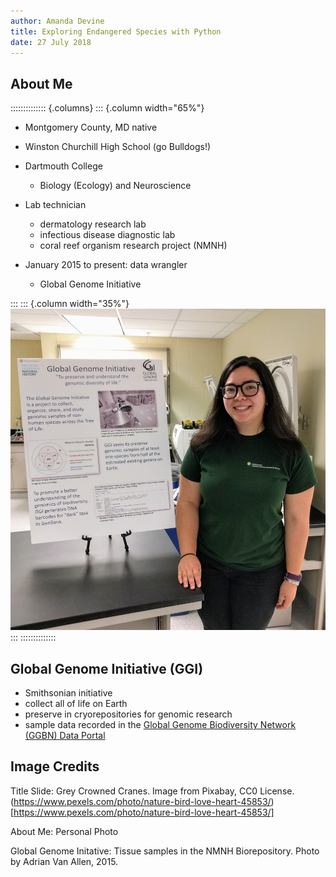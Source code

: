 ```yaml
---
author: Amanda Devine
title: Exploring Endangered Species with Python
date: 27 July 2018
---
```


## About Me ##
:::::::::::::: {.columns}
::: {.column width="65%"}

- Montgomery County, MD native

- Winston Churchill High School (go Bulldogs!)

- Dartmouth College
    - Biology (Ecology) and Neuroscience

- Lab technician
    - dermatology research lab
    - infectious disease diagnostic lab
    - coral reef organism research project (NMNH)

- January 2015 to present: data wrangler
    - Global Genome Initiative

:::
::: {.column width="35%"}
![](img\about_me.jpg)
:::
::::::::::::::


## Global Genome Initiative (GGI) ##

- Smithsonian initiative
- collect all of life on Earth
- preserve in cryorepositories for genomic research
- sample data recorded in the [Global Genome Biodiversity Network (GGBN) Data Portal](http://data.ggbn.org/ggbn_portal/)


## Image Credits ##

Title Slide: Grey Crowned Cranes. Image from Pixabay, CC0 License. (https://www.pexels.com/photo/nature-bird-love-heart-45853/)[https://www.pexels.com/photo/nature-bird-love-heart-45853/]

About Me: Personal Photo

Global Genome Initative: Tissue samples in the NMNH Biorepository. Photo by Adrian Van Allen, 2015.







